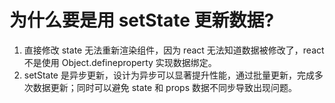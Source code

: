# 为什么要是用 setState 更新数据?

1. 直接修改 state 无法重新渲染组件，因为 react 无法知道数据被修改了，react 不是使用 Object.defineproperty 实现数据绑定。
2. setState 是异步更新，设计为异步可以显著提升性能，通过批量更新，完成多次数据更新；同时可以避免 state 和 props 数据不同步导致出现问题。
